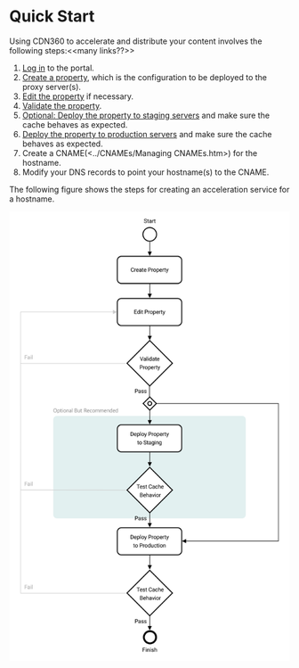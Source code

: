 # Quick Start

Using CDN360 to accelerate and distribute your content involves the following steps:<<many links??>>

1. [Log in](<./portal/accessing-portal/logging-in.md>) to the portal.
2. [Create a property](<./portal/properties/managing-properties.md>), which is the configuration to be deployed to the proxy server(s).
3. [Edit the property](<./portal/properties/editing-properties.md>) if necessary.
4. [Validate the property](<../Properties/Validating Properties.htm>).
5. [Optional: Deploy the property to staging servers](<./portal/properties/deploying-property.md>) and make sure the cache behaves as expected.
6. [Deploy the property to production servers](<./portal/properties/Deploying Your Property.htm>) and make sure the cache behaves as expected.
7. Create a CNAME(<../CNAMEs/Managing CNAMEs.htm>) for the hostname.
8. Modify your DNS records to point your hostname(s) to the CNAME.

The following figure shows the steps for creating an acceleration service for a hostname.

![null](<./resources/images/flowchart.png>)

